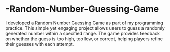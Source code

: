 # -Random-Number-Guessing-Game
I developed a Random Number Guessing Game as part of my programming practice. This simple yet engaging project allows users to guess a randomly generated number within a specified range. The game provides feedback on whether the guess is too high, too low, or correct, helping players refine their guesses with each attempt.
